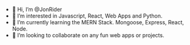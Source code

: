 - 👋 Hi, I’m @JonRider
- 👀 I’m interested in Javascript, React, Web Apps and Python.
- 🌱 I’m currently learning the MERN Stack. Mongoose, Express, React, Node. 
- 💞️ I’m looking to collaborate on any fun web apps or projects. 

<!---
JonRider/JonRider is a ✨ special ✨ repository because its `README.md` (this file) appears on your GitHub profile.
You can click the Preview link to take a look at your changes.
--->
